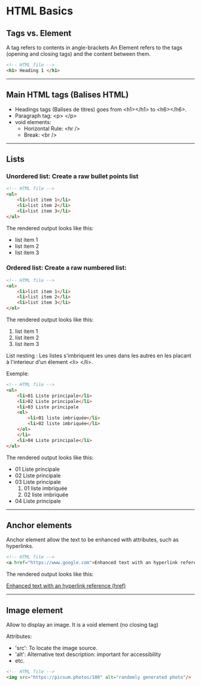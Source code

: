 # HTML Basics

## Tags vs. Element
A tag refers to contents in angle-brackets
An Element refers to the tags (opening and closing tags) and the content between them.
```html
<!-- HTML file -->
<h1> Heading 1 </h1>
```
<hr />

## Main HTML tags (Balises HTML)
- Headings tags (Balises de titres) goes from \<h1>\</h1> to \<h6>\</h6>.
- Paragraph tag: \<p> \</p>
- void elements:
  - Horizontal Rule: \<hr />
  - Break: \<br />
<hr />

## Lists
### Unordered list: Create a raw bullet points list
```html
<!-- HTML file -->
<ul>
	<li>list item 1</li>
	<li>list item 2</li>
	<li>list item 3</li>
</ul>
```
The rendered output looks like this:
<ul>
	<li>list item 1</li>
	<li>list item 2</li>
	<li>list item 3</li>
</ul>

### Ordered list: Create a raw numbered list:
```html
<!-- HTML file -->
<ol>
	<li>list item 1</li>
	<li>list item 2</li>
	<li>list item 3</li>
</ol>
```
The rendered output looks like this:
<ol>
	<li>list item 1</li>
	<li>list item 2</li>
	<li>list item 3</li>
</ol>

List nesting : Les listes s'imbriquent les unes dans les autres en les placant à l'interieur d'un élement \<li> \</li>.

Exemple:
```html
<!-- HTML file -->
<ul>
    <li>01 Liste principale</li>
    <li>02 Liste principale</li>
    <li>03 Liste principale
	<ol>
	    <li>01 liste imbriquée</li>
	    <li>02 liste imbriquée</li>
	</ol>
    </li>
    <li>04 Liste principale</li>
</ul>
```
The rendered output looks like this:
<ul>
    <li>01 Liste principale</li>
    <li>02 Liste principale</li>
    <li>03 Liste principale
	<ol>
	    <li>01 liste imbriquée</li>
	    <li>02 liste imbriquée</li>
	</ol>
    </li>
    <li>04 Liste principale</li>
</ul>
<hr />

## Anchor elements
Anchor element allow the text to be enhanced with attributes, such as hyperlinks.

```html
<!-- HTML file -->
<a href="https://www.google.com">Enhanced text with an hyperlink reference (href)</a>
```
The rendered output looks like this:

<a href="https://www.google.com">Enhanced text with an hyperlink reference (href)</a>
<hr />

## Image element
Allow to display an image. It is a void element (no closing tag)

Attributes:
- 'src': To locate the image source.
- 'alt': Alternative text description: important for accessibility
- etc.

```html
<!-- HTML file -->
<img src="https://picsum.photos/100" alt="randomly generated photo"/>
```

